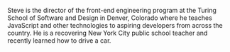 Steve is the director of the front-end engineering program at the Turing School of Software and Design in Denver, Colorado where he teaches JavaScript and other technologies to aspiring developers from across the country. He is a recovering New York City public school teacher and recently learned how to drive a car.